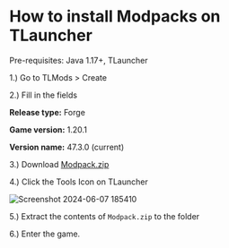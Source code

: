 # How to install Modpacks on TLauncher

Pre-requisites: Java 1.17+, TLauncher 

1.) Go to TLMods > Create

2.) Fill in the fields


**Release type:** Forge

**Game version:** 1.20.1

**Version name:** 47.3.0 (current)

3.) Download [Modpack.zip](https://drive.usercontent.google.com/download?id=12vm_ZBVa-PZfAWZM6QfmD_snVQ53V319&export=download&authuser=0)

4.) Click the Tools Icon on TLauncher

![Screenshot 2024-06-07 185410](https://github.com/thrddqno/modpack-install/assets/169115806/325858f3-98c7-4349-a2c2-683b87e4e999)

5.) Extract the contents of `Modpack.zip` to the folder

6.) Enter the game.
